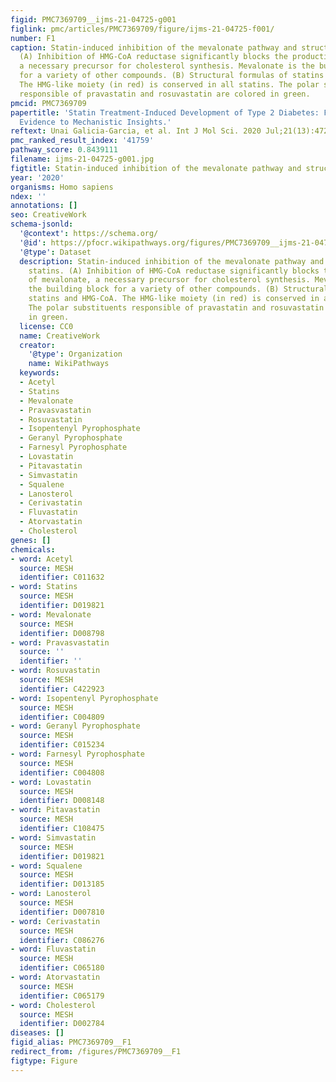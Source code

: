 ```yaml
---
figid: PMC7369709__ijms-21-04725-g001
figlink: pmc/articles/PMC7369709/figure/ijms-21-04725-f001/
number: F1
caption: Statin-induced inhibition of the mevalonate pathway and structure of statins.
  (A) Inhibition of HMG-CoA reductase significantly blocks the production of mevalonate,
  a necessary precursor for cholesterol synthesis. Mevalonate is the building block
  for a variety of other compounds. (B) Structural formulas of statins and HMG-CoA.
  The HMG-like moiety (in red) is conserved in all statins. The polar substituents
  responsible of pravastatin and rosuvastatin are colored in green.
pmcid: PMC7369709
papertitle: 'Statin Treatment-Induced Development of Type 2 Diabetes: From Clinical
  Evidence to Mechanistic Insights.'
reftext: Unai Galicia-Garcia, et al. Int J Mol Sci. 2020 Jul;21(13):4725.
pmc_ranked_result_index: '41759'
pathway_score: 0.8439111
filename: ijms-21-04725-g001.jpg
figtitle: Statin-induced inhibition of the mevalonate pathway and structure of statins
year: '2020'
organisms: Homo sapiens
ndex: ''
annotations: []
seo: CreativeWork
schema-jsonld:
  '@context': https://schema.org/
  '@id': https://pfocr.wikipathways.org/figures/PMC7369709__ijms-21-04725-g001.html
  '@type': Dataset
  description: Statin-induced inhibition of the mevalonate pathway and structure of
    statins. (A) Inhibition of HMG-CoA reductase significantly blocks the production
    of mevalonate, a necessary precursor for cholesterol synthesis. Mevalonate is
    the building block for a variety of other compounds. (B) Structural formulas of
    statins and HMG-CoA. The HMG-like moiety (in red) is conserved in all statins.
    The polar substituents responsible of pravastatin and rosuvastatin are colored
    in green.
  license: CC0
  name: CreativeWork
  creator:
    '@type': Organization
    name: WikiPathways
  keywords:
  - Acetyl
  - Statins
  - Mevalonate
  - Pravasvastatin
  - Rosuvastatin
  - Isopentenyl Pyrophosphate
  - Geranyl Pyrophosphate
  - Farnesyl Pyrophosphate
  - Lovastatin
  - Pitavastatin
  - Simvastatin
  - Squalene
  - Lanosterol
  - Cerivastatin
  - Fluvastatin
  - Atorvastatin
  - Cholesterol
genes: []
chemicals:
- word: Acetyl
  source: MESH
  identifier: C011632
- word: Statins
  source: MESH
  identifier: D019821
- word: Mevalonate
  source: MESH
  identifier: D008798
- word: Pravasvastatin
  source: ''
  identifier: ''
- word: Rosuvastatin
  source: MESH
  identifier: C422923
- word: Isopentenyl Pyrophosphate
  source: MESH
  identifier: C004809
- word: Geranyl Pyrophosphate
  source: MESH
  identifier: C015234
- word: Farnesyl Pyrophosphate
  source: MESH
  identifier: C004808
- word: Lovastatin
  source: MESH
  identifier: D008148
- word: Pitavastatin
  source: MESH
  identifier: C108475
- word: Simvastatin
  source: MESH
  identifier: D019821
- word: Squalene
  source: MESH
  identifier: D013185
- word: Lanosterol
  source: MESH
  identifier: D007810
- word: Cerivastatin
  source: MESH
  identifier: C086276
- word: Fluvastatin
  source: MESH
  identifier: C065180
- word: Atorvastatin
  source: MESH
  identifier: C065179
- word: Cholesterol
  source: MESH
  identifier: D002784
diseases: []
figid_alias: PMC7369709__F1
redirect_from: /figures/PMC7369709__F1
figtype: Figure
---
```

